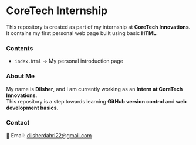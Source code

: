 # CoreTech Internship

This repository is created as part of my internship at **CoreTech Innovations**.  
It contains my first personal web page built using basic **HTML**.  

### Contents
- `index.html` → My personal introduction page  

### About Me
My name is **Dilsher**, and I am currently working as an **Intern at CoreTech Innovations**.  
This repository is a step towards learning **GitHub version control** and **web development basics**.  

### Contact
📧 Email: dilsherdahri22@gmail.com
